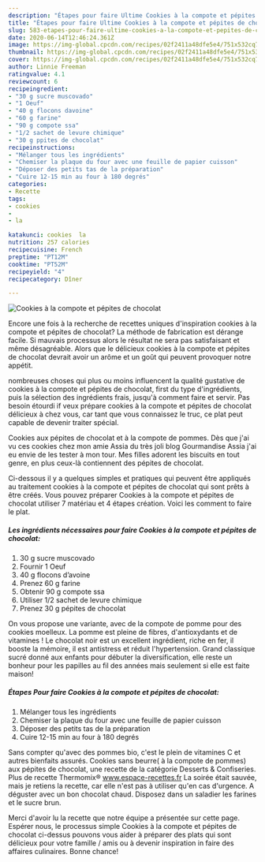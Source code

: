 ```yaml
---
description: "Étapes pour faire Ultime Cookies à la compote et pépites de chocolat"
title: "Étapes pour faire Ultime Cookies à la compote et pépites de chocolat"
slug: 583-etapes-pour-faire-ultime-cookies-a-la-compote-et-pepites-de-chocolat
date: 2020-06-14T12:46:24.361Z
image: https://img-global.cpcdn.com/recipes/02f2411a48dfe5e4/751x532cq70/cookies-a-la-compote-et-pepites-de-chocolat-photo-principale-de-la-recette.jpg
thumbnail: https://img-global.cpcdn.com/recipes/02f2411a48dfe5e4/751x532cq70/cookies-a-la-compote-et-pepites-de-chocolat-photo-principale-de-la-recette.jpg
cover: https://img-global.cpcdn.com/recipes/02f2411a48dfe5e4/751x532cq70/cookies-a-la-compote-et-pepites-de-chocolat-photo-principale-de-la-recette.jpg
author: Linnie Freeman
ratingvalue: 4.1
reviewcount: 6
recipeingredient:
- "30 g sucre muscovado"
- "1 Oeuf"
- "40 g flocons davoine"
- "60 g farine"
- "90 g compote ssa"
- "1/2 sachet de levure chimique"
- "30 g ppites de chocolat"
recipeinstructions:
- "Mélanger tous les ingrédients"
- "Chemiser la plaque du four avec une feuille de papier cuisson"
- "Déposer des petits tas de la préparation"
- "Cuire 12-15 min au four à 180 degrés"
categories:
- Recette
tags:
- cookies
- 
- la

katakunci: cookies  la 
nutrition: 257 calories
recipecuisine: French
preptime: "PT12M"
cooktime: "PT52M"
recipeyield: "4"
recipecategory: Dîner

---
```



![Cookies à la compote et pépites de chocolat](https://img-global.cpcdn.com/recipes/02f2411a48dfe5e4/751x532cq70/cookies-a-la-compote-et-pepites-de-chocolat-photo-principale-de-la-recette.jpg)

Encore une fois à la recherche de recettes uniques d'inspiration cookies à la compote et pépites de chocolat? La méthode de fabrication est dérange facile. Si mauvais processus alors le résultat ne sera pas satisfaisant et même désagréable. Alors que le délicieux cookies à la compote et pépites de chocolat devrait avoir un arôme et un goût qui peuvent provoquer notre appétit.

nombreuses choses qui plus ou moins influencent la qualité gustative de cookies à la compote et pépites de chocolat, first du type d'ingrédients, puis la sélection des ingrédients frais, jusqu'à comment faire et servir. Pas besoin étourdi if veux prépare cookies à la compote et pépites de chocolat délicieux à chez vous, car tant que vous connaissez le truc, ce plat peut capable de devenir traiter spécial.

Cookies aux pépites de chocolat et à la compote de pommes. Dès que j&#39;ai vu ces cookies chez mon amie Assia du très joli blog Gourmandise Assia j&#39;ai eu envie de les tester à mon tour. Mes filles adorent les biscuits en tout genre, en plus ceux-là contiennent des pépites de chocolat.


Ci-dessous il y a quelques simples et pratiques qui peuvent être appliqués au traitement cookies à la compote et pépites de chocolat qui sont prêts à être créés. Vous pouvez préparer Cookies à la compote et pépites de chocolat utiliser 7 matériau et 4 étapes création. Voici les comment to faire le plat.

<!--inarticleads1-->

##### Les ingrédients nécessaires pour faire Cookies à la compote et pépites de chocolat:

1.  30 g sucre muscovado
1. Fournir 1 Oeuf
1.  40 g flocons d’avoine
1. Prenez 60 g farine
1. Obtenir 90 g compote ssa
1. Utiliser 1/2 sachet de levure chimique
1. Prenez 30 g pépites de chocolat


On vous propose une variante, avec de la compote de pomme pour des cookies moelleux. La pomme est pleine de fibres, d&#39;antioxydants et de vitamines ! Le chocolat noir est un excellent ingrédient, riche en fer, il booste la mémoire, il est antistress et réduit l&#39;hypertension. Grand classique sucré donné aux enfants pour débuter la diversification, elle reste un bonheur pour les papilles au fil des années mais seulement si elle est faite maison! 

<!--inarticleads2-->

##### Étapes Pour faire Cookies à la compote et pépites de chocolat:

1. Mélanger tous les ingrédients
1. Chemiser la plaque du four avec une feuille de papier cuisson
1. Déposer des petits tas de la préparation
1. Cuire 12-15 min au four à 180 degrés


Sans compter qu&#39;avec des pommes bio, c&#39;est le plein de vitamines C et autres bienfaits assurés. Cookies sans beurre( à la compote de pommes) aux pépites de chocolat, une recette de la catégorie Desserts &amp; Confiseries. Plus de recette Thermomix® www.espace-recettes.fr La soirée était sauvée, mais je retiens la recette, car elle n&#39;est pas à utiliser qu&#39;en cas d&#39;urgence. A déguster avec un bon chocolat chaud. Disposez dans un saladier les farines et le sucre brun. 


Merci d'avoir lu la recette que notre équipe a présentée sur cette page. Espérer nous, le processus simple Cookies à la compote et pépites de chocolat ci-dessus pouvons vous aider à préparer des plats qui sont délicieux pour votre famille / amis ou à devenir inspiration in faire des affaires culinaires. Bonne chance!
